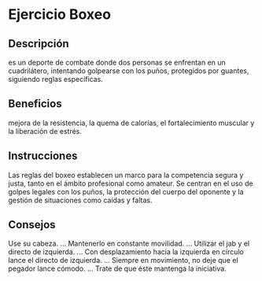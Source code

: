 # Ejercicio Boxeo 

## Descripción
es un deporte de combate donde dos personas se enfrentan en un cuadrilátero, intentando golpearse con los puños, protegidos por guantes, siguiendo reglas específicas.

## Beneficios
 mejora de la resistencia, la quema de calorías, el fortalecimiento muscular y la liberación de estrés. 

  ## Instrucciones
 Las reglas del boxeo establecen un marco para la competencia segura y justa, tanto en el ámbito profesional como amateur. Se centran en el uso de golpes legales con los puños, la protección del cuerpo del oponente y la gestión de situaciones como caídas y faltas. 

## Consejos
Use su cabeza. ...
Mantenerlo en constante movilidad. ...
Utilizar el jab y el directo de izquierda. ...
Con desplazamiento hacia la izquierda en círculo lance el directo de izquierda. ...
Siempre en movimiento, no deje que el pegador lance cómodo. ...
Trate de que éste mantenga la iniciativa.